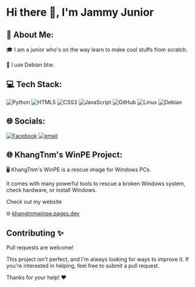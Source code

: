 # Hi there 👋, I'm Jammy Junior


## 💫 About Me:
🎓 I am a junior who's on the way learn to make cool stuffs from scratch.<br><br>🗿 I use Debian btw.



## 💻 Tech Stack:
![Python](https://img.shields.io/badge/python-3670A0?style=for-the-badge&logo=python&logoColor=ffdd54) ![HTML5](https://img.shields.io/badge/html5-%23E34F26.svg?style=for-the-badge&logo=html5&logoColor=white) ![CSS3](https://img.shields.io/badge/css3-%231572B6.svg?style=for-the-badge&logo=css3&logoColor=white) ![JavaScript](https://img.shields.io/badge/javascript-%23323330.svg?style=for-the-badge&logo=javascript&logoColor=%23F7DF1E) ![GitHub](https://img.shields.io/badge/github-%23121011.svg?style=for-the-badge&logo=github&logoColor=white) ![Linux](https://img.shields.io/badge/Linux-FCC624?style=for-the-badge&logo=linux&logoColor=black) ![Debian](https://img.shields.io/badge/Debian-D70A53?style=for-the-badge&logo=debian&logoColor=white) 

## 🌐 Socials:
[![Facebook](https://img.shields.io/badge/Facebook-%231877F2.svg?logo=Facebook&logoColor=white)](https://facebook.com/facebook.khangtnm) [![email](https://img.shields.io/badge/Email-D14836?logo=gmail&logoColor=white)](mailto:trannguyenminhkhang0000@gmail.com) 

## 🌐 KhangTnm's WinPE Project:
🖥️ KhangTnm's WinPE is a rescue image for Windows PCs.

   It comes with many powerful tools to rescue a broken Windows system, check hardware, or install Windows.

   Check out my website

🌐 [khangtnmwinpe.pages.dev](https://khangtnmwinpe.pages.dev)

## Contributing ✨

Pull requests are welcome!

This project isn't perfect, and I'm always looking for ways to improve it. If you're interested in helping, feel free to submit a pull request.

Thanks for your help! ❤️